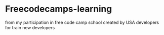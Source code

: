 # Freecodecamps-learning
from my participation in free code camp school created by USA developers for train new developers 
